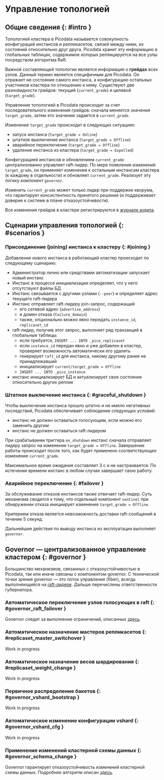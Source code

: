 # Управление топологией

<!--------------------------------------------------------------------------—-->
## Общие сведения {: #intro }

Топологией кластера в Picodata называется совокупность конфигураций
инстансов и репликасетов, связей между ними, их состояний относительно
друг друга. Picodata хранит эту информацию в глобальных таблицах,
содержимое которых реплицируется на все узлы посредством алгоритма Raft.

Важной составляющей топологии является информация о **грейдах** всех
узлов. Данный термин является специфичным для Picodata. Он отражает не
состояние самого инстанса, а конфигурацию остальных участников кластера
по отношению к нему. Существуют две разновидности грейдов: текущий
(`current_grade`) и целевой (`target_grade`).

Управление топологией в Picodata происходит за счет последовательного
изменения грейдов: сначала меняется значения `target_grade`,
затем это значение задается в `current_grade`.

Изменение `target_grade` происходит в следующих ситуациях:

- запуск инстанса (`target_grade = Online`)
- штатное выключение инстанса (`target_grade = Offline`)
- аварийное переключение (`target_grade = Offline`)
- удаление инстанса из кластера (`target_grade = Expelled`)

Конфигурацией инстансов и обновлением `current_grade` централизованно
управляет raft-лидер. По мере появления изменений `target_grade`, он
применяет изменения к остальным инстансам кластера (к каждому в
отдельности) и обновляет `current_grade`. Реализует эту логику компонент
`governor`.

Изменить `current_grade` может только лидер при поддержке кворума, что
гарантирует консистентность принятого решения (и поддерживает доверие к
системе в плане отказоустойчивости).

Все изменения грейдов в кластере регистрируются в [журнале
аудита](../reference/audit_events.md).

<!--------------------------------------------------------------------------—-->
## Сценарии управления топологией {: #scenarios }

### Присоединение (joining) инстанса к кластеру {: #joining }

Добавление нового инстанса в работающий кластер происходит по следующему
сценарию:

- Администратор лично или средствами автоматизации запускает новый инстанс
- Инстанс в процессе инициализации определяет, что у него отсутствуют
  файлы БД
- Инстанс связывается с другими узлами (`--peer`) и определяет адрес
  текущего raft-лидера
- Инстанс отправляет raft-лидеру join-запрос, содержащий
  - его сетевой адрес (`advertise_address`)
  - и домен отказа (`failure_domain`)
  - также, опционально можно явно передать `instance_id`, `replicaset_id`
- raft-лидер, получив этот запрос, выполняет ряд транзакций в глобальные
  таблицы:
  - если требуется, `INSERT ... INTO _pico_replicaset`
  - если `instance_id` передан явно и уже добавлен в кластер, проверяет
    возможность автоматически его удалить
  - генерирует `raft_id` для инстанса, никому другому ранее не
    принадлежавший
  - инициализирует `current/target_grade = Offline`
  - `INSERT ... INTO _pico_instance`
- инстанс инициализирует БД и актуализирует свое состояние относительно
  других реплик

### Штатное выключение инстанса {: #graceful_shutdown }

Чтобы выключение инстанса прошло штатно и не имело негативных
последствий, Picodata обеспечивает соблюдение следующих условий:

- инстанс не должен оставаться голосующим, если можно его заменить
  другим
- инстанс не должен оставаться raft-лидером
<!-- - инстанс не должен оставаться лидером репликасета. -->

При срабатывании триггера `on_shutdown` инстанс сначала отправляет
лидеру запрос на изменение `target_grade = Offline`. Завершение работы
происходит после того, как будет применено соответствующее изменение
`current_grade`.

Максимальное время ожидания составляет 3 с и не настраивается. По
истечении времени инстанс в любом случае завершает свою работу.

### Аварийное переключение {: #failover }

За обслуживание отказов инстансов также отвечает raft-лидер. Суть
механизма сводится к тому, что отдельный компонент `sentinel` при
обнаружении отказа инициирует изменение `target_grade = Offline`.

Критерием отказа является невозможность доставки raft-сообщений в течение
5 секунд.

Дальнейшие действия по выводу инстанса из эксплуатации выполняет
`governor`.


<!--------------------------------------------------------------------------—-->
## Governor — централизованное управление кластером {: #governor }

Большинство механизмов, связанных с отказоустойчивостью в Picodata, так или иначе
связаны с компонентом governor. С технической точки зрения governor — это
поток управления (fiber), всегда выполняющийся на [raft-лидере](../overview/glossary.md#raft_leader).
Дальше перечислены ответственности губернатора.


### Автоматическое переключение узлов голосующих в raft {: #governor_raft_failover }

Governor следит за выполнение ограничений, описанных [здесь](./raft_failover.md#raft_voter_failover).


### Автоматическое назначение мастеров репликасетов {: #replicaset_master_switchover }

Work in progress


### Автоматическое назначение весов шардирования {: #replicaset_weight_change }

Work in progress


### Первичное распределение бакетов {: #governor_vshard_bootstrap }

Work in progress


### Автоматическое изменение конфигурации vshard {: #governor_vshard_cfg }

Work in progress


### Применение изменений кластерной схемы данных {: #governor_schema_change }

Governor гарантирует отказоустойчивость изменений кластерной схемы данных.
Подробнее алгоритм описан [здесь](./clusterwide_schema.md#two_phase_algorithm).
